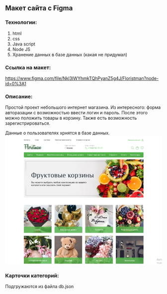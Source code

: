 ## Макет сайта с Figma

### Технологии:
1. html
2. css
3. Java script
4. Node JS
5. Хранение данных в базе данных (какая не придумал) <br>
   
### Ссылка на макет:
https://www.figma.com/file/Nkl3IWYhmkTQhPyanZ5g4J/Floristman?node-id=0%3A1 <br>

### Описание:
Простой проект небольшого интернет магазина. Из интересного: форма авторазации с возможностью ввести логин и пароль. После этого можно положить товары в корзину. Также есть возможность зарегистрироваться. <br>

Данные о пользователях хрнятся в базе данных.
![alt text](image.png)



### Карточки категорий:
Подгружаются из файла db.json

